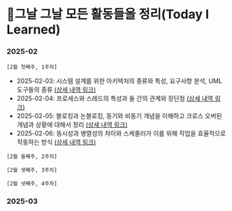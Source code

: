 # 📑그날 그날 모든 활동들을 정리(Today I Learned)
###  2025-02
`[2월 첫째주, 1주차]`
- 2025-02-03: 시스템 설계를 위한 아키텍처의 종류와 특성, 요구사항 분석, UML 도구들의 종류 [(상세 내역 링크)](https://github.com/Jinviz/ray.kim-til/blob/main/Feb/250203.md)
- 2025-02-04: 프로세스와 스레드의 특성과 둘 간의 관계와 장단점 [(상세 내역 링크)](https://github.com/Jinviz/ray.kim-til/blob/main/Feb/250204.md)
- 2025-02-05: 블로킹과 논블로킹, 동기와 비동기 개념을 이해하고 크로스 오버된 개념과 상황에 대해서 정리 [(상세 내역 링크)](https://github.com/Jinviz/ray.kim-til/blob/main/Feb/250205.md)
- 2025-02-06: 동시성과 병렬성의 차이와 스케줄러가 이를 위해 작업을 효율적으로 작동하는 방식 [(상세 내역 링크)](https://github.com/Jinviz/ray.kim-til/blob/main/Feb/250206.md)

`[2월 둘째주, 2주차]`

`[2월 셋째주, 3주차]`

`[2월 넷째주, 4주차]`

### 2025-03
